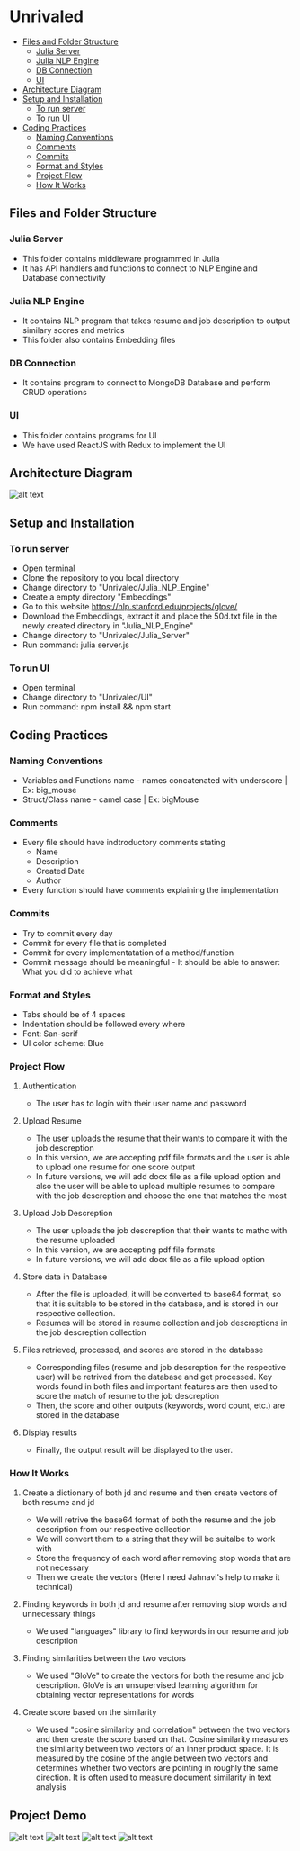 # Unrivaled

- [Files and Folder Structure](#files-and-folder-structure)
  * [Julia Server](#julia-server)
  * [Julia NLP Engine](#julia-nlp-engine)
  * [DB Connection](#db-connection)
  * [UI](#ui)
- [Architecture Diagram](#architecture-diagram)
- [Setup and Installation](#setup-and-installation)
  * [To run server](#to-run-server)
  * [To run UI](#to-run-ui)
- [Coding Practices](#coding-practices)
  * [Naming Conventions](#naming-conventions)
  * [Comments](#comments)
  * [Commits](#commits)
  * [Format and Styles](#format-and-styles)
  * [Project Flow](#project-flow)
  * [How It Works](#how-it-works)

## Files and Folder Structure

### Julia Server
 * This folder contains middleware programmed in Julia
 * It has API handlers and functions to connect to NLP Engine and Database connectivity

### Julia NLP Engine
 * It contains NLP program that takes resume and job description to output similary scores and metrics
 * This folder also contains Embedding files

### DB Connection
 * It contains program to connect to MongoDB Database and perform CRUD operations

### UI
 * This folder contains programs for UI
 * We have used ReactJS with Redux to implement the UI

## Architecture Diagram

![alt text](misc/Unrivaled_Architecture_Diagram.svg)

## Setup and Installation

### To run server
 * Open terminal
 * Clone the repository to you local directory
 * Change directory to "Unrivaled/Julia_NLP_Engine"
 * Create a empty directory "Embeddings"
 * Go to this website https://nlp.stanford.edu/projects/glove/
 * Download the Embeddings, extract it and place the 50d.txt file in the newly created directory in "Julia_NLP_Engine"
 * Change directory to "Unrivaled/Julia_Server"
 * Run command: julia server.js

### To run UI
 * Open terminal
 * Change directory to "Unrivaled/UI"
 * Run command: npm install && npm start

## Coding Practices

### Naming Conventions
* Variables and Functions name - names concatenated with underscore | Ex: big_mouse
* Struct/Class name - camel case | Ex: bigMouse
 
### Comments
* Every file should have indtroductory comments stating
  * Name
  * Description
  * Created Date
  * Author
 * Every function should have comments explaining the implementation
 
### Commits
 * Try to commit every day
 * Commit for every file that is completed
 * Commit for every implementatation of a method/function
 * Commit message should be meaningful - It should be able to answer: What you did to achieve what
 
### Format and Styles
 * Tabs should be of 4 spaces
 * Indentation should be followed every where
 * Font: San-serif
 * UI color scheme: Blue
 
### Project Flow
 1. Authentication
    * The user has to login with their user name and password

 2. Upload Resume
    * The user uploads the resume that their wants to compare it with the job descreption
    * In this version, we are accepting pdf file formats and the user is able to upload one resume for one score output
    * In future versions, we will add docx file as a file upload option and also the user will be able to upload multiple resumes to compare with the job descreption and choose the one that matches the most

 3. Upload Job Descreption
    * The user uploads the job descreption that their wants to mathc with the resume uploaded
    * In this version, we are accepting pdf file formats
    * In future versions, we will add docx file as a file upload option

 4. Store data in Database
    * After the file is uploaded, it will be converted to base64 format, so that it is suitable to be stored in the database, and is stored in our respective collection.
    * Resumes will be stored in resume collection and job descreptions in the job descreption collection

 5. Files retrieved, processed, and scores are stored in the database
    * Corresponding files (resume and job descreption for the respective user) will be retrived from the database and get processed. Key words found in both files and 
      important features are then used to score the match of resume to the job descreption
    * Then, the score and other outputs (keywords, word count, etc.) are stored in the database

 6. Display results
    * Finally, the output result will be displayed to the user.

### How It Works
 1. Create a dictionary of both jd and resume and then create vectors of both resume and jd
    * We will retrive the base64 format of both the resume and the job description from our respective collection
    * We will convert them to a string that they will be suitalbe to work with
    * Store the frequency of each word after removing stop words that are not necessary
    * Then we create the vectors (Here I need Jahnavi's help to make it technical)

 2. Finding keywords in both jd and resume after removing stop words and unnecessary things
    * We used "languages" library to find keywords in our resume and job description

 3. Finding similarities between the two vectors
    * We used "GloVe" to create the vectors for both the resume and job description. GloVe is an unsupervised learning algorithm for obtaining vector representations for 
      words

 4. Create score based on the similarity
    * We used "cosine similarity and correlation" between the two vectors and then create the score based on that. Cosine similarity measures the similarity between two 
      vectors of an inner product space. It is measured by the cosine of the angle between two vectors and determines whether two vectors are pointing in roughly the same 
      direction. It is often used to measure document similarity in text analysis

## Project Demo

![alt text](misc/login_screen.png)
![alt text](misc/document_view_1.png)
![alt text](misc/document_view_2.png)
![alt text](misc/analytics_view.png)
